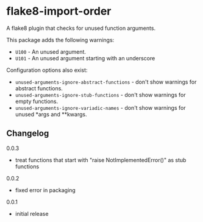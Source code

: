 # flake8-import-order

A flake8 plugin that checks for unused function arguments.

This package adds the following warnings:

 - `U100` - An unused argument.
 - `U101` - An unused argument starting with an underscore

Configuration options also exist:
 - `unused-arguments-ignore-abstract-functions` - don't show warnings for abstract functions.
 - `unused-arguments-ignore-stub-functions` - don't show warnings for empty functions.
 - `unused-arguments-ignore-variadic-names` - don't show warnings for unused *args and **kwargs.


## Changelog

0.0.3
 - treat functions that start with "raise NotImplementedError()" as stub functions

0.0.2
 - fixed error in packaging

0.0.1
 - initial release
